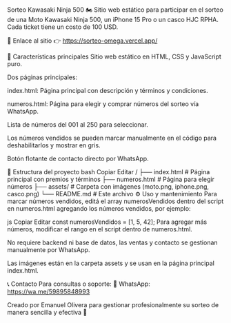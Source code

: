 Sorteo Kawasaki Ninja 500 🏍️
Sitio web estático para participar en el sorteo de una Moto Kawasaki Ninja 500, un iPhone 15 Pro o un casco HJC RPHA. Cada ticket tiene un costo de 100 USD.

🔗 Enlace al sitio
👉 https://sorteo-omega.vercel.app/

🎯 Características principales
Sitio web estático en HTML, CSS y JavaScript puro.

Dos páginas principales:

index.html: Página principal con descripción y términos y condiciones.

numeros.html: Página para elegir y comprar números del sorteo vía WhatsApp.

Lista de números del 001 al 250 para seleccionar.

Los números vendidos se pueden marcar manualmente en el código para deshabilitarlos y mostrar en gris.

Botón flotante de contacto directo por WhatsApp.

📁 Estructura del proyecto
bash
Copiar
Editar
/
├── index.html           # Página principal con premios y términos
├── numeros.html         # Página para elegir números
├── assets/              # Carpeta con imágenes (moto.png, iphone.png, casco.png)
└── README.md            # Este archivo
⚙️ Uso y mantenimiento
Para marcar números vendidos, editá el array numerosVendidos dentro del script en numeros.html agregando los números vendidos, por ejemplo:

js
Copiar
Editar
const numerosVendidos = [1, 5, 42]; 
Para agregar más números, modificar el rango en el script dentro de numeros.html.

No requiere backend ni base de datos, las ventas y contacto se gestionan manualmente por WhatsApp.

Las imágenes están en la carpeta assets y se usan en la página principal index.html.

📞 Contacto
Para consultas o soporte:
📲 WhatsApp: https://wa.me/59895848993

Creado por Emanuel Olivera para gestionar profesionalmente su sorteo de manera sencilla y efectiva 🚀
